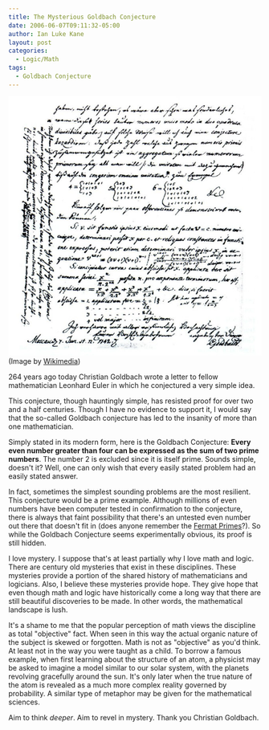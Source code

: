 ```yaml
---
title: The Mysterious Goldbach Conjecture
date: 2006-06-07T09:11:32-05:00
author: Ian Luke Kane
layout: post
categories:
  - Logic/Math
tags:
  - Goldbach Conjecture
---
```


![(Image by Wikimedia)](/assets/goldbachletter.jpg)  
(Image by [Wikimedia](http://commons.wikimedia.org/wiki/File:Letter_Goldbaxh-Euler.jpg))

264 years ago today Christian Goldbach wrote a letter to fellow
mathematician Leonhard Euler in which he conjectured a very simple idea.

This conjecture, though hauntingly simple, has resisted proof for over
two and a half centuries. Though I have no evidence to support it, I
would say that the so-called Goldbach conjecture has led to the insanity
of more than one mathematician.

Simply stated in its modern form, here is the Goldbach Conjecture:
**Every even number greater than four can be expressed as the sum of two
prime numbers**. The number 2 is excluded since it is itself prime.
Sounds simple, doesn't it? Well, one can only wish that every easily
stated problem had an easily stated answer.

In fact, sometimes the simplest sounding problems are the most
resilient. This conjecture would be a prime example. Although millions
of even numbers have been computer tested in confirmation to the
conjecture, there is always that faint possibility that there's an
untested even number out there that doesn't fit in (does anyone remember
the [Fermat Primes](http://mathworld.wolfram.com/FermatPrime.html)?). So
while the Goldbach Conjecture seems experimentally obvious, its proof is
still hidden.

I love mystery. I suppose that's at least partially why I love math and
logic. There are century old mysteries that exist in these disciplines.
These mysteries provide a portion of the shared history of
mathematicians and logicians. Also, I believe these mysteries provide
hope. They give hope that even though math and logic have historically
come a long way that there are still beautiful discoveries to be made.
In other words, the mathematical landscape is lush.

It's a shame to me that the popular perception of math views the
discipline as total "objective" fact. When seen in this way the actual
organic nature of the subject is skewed or forgotten. Math is not as
"objective" as you'd think. At least not in the way you were taught as a
child. To borrow a famous example, when first learning about the
structure of an atom, a physicist may be asked to imagine a model
similar to our solar system, with the planets revolving gracefully
around the sun. It's only later when the true nature of the atom is
revealed as a much more complex reality governed by probability. A
similar type of metaphor may be given for the mathematical sciences.

Aim to think _deeper_. Aim to revel in mystery. Thank you Christian
Goldbach.